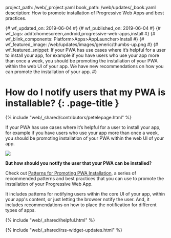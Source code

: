 project_path: /web/_project.yaml
book_path: /web/updates/_book.yaml
description: How to promote installation of Progressive Web Apps and best practices.

{# wf_updated_on: 2019-06-04 #}
{# wf_published_on: 2019-06-04 #}
{# wf_tags: addtohomescreen,android,progressive-web-apps,install #}
{# wf_blink_components: Platform>Apps>AppLauncher>Install #}
{# wf_featured_image: /web/updates/images/generic/thumbs-up.png #}
{# wf_featured_snippet: If your PWA has use cases where it’s helpful for a user to install your app, for example if you have users who use your app more than once a week, you should be promoting the installation of your PWA within the web UI of your app. We have new recommendations on how you can promote the installation of your app. #}

# How do I notify users that my PWA is installable? {: .page-title }

{% include "web/_shared/contributors/petelepage.html" %}

<div class="clearfix"></div>

If your PWA has use cases where it’s helpful for a user to install your app,
for example if you have users who use your app more than once a week, you
should be promoting installation of your PWA within the web UI of your app.

<img class="attempt-right"
     src="/web/fundamentals/app-install-banners/images/install-promo/in-feed.png">

**But how should you notify the user that your PWA can be installed?**

Check out [Patterns for Promoting PWA Installation][patterns-mobile], a series
of recommended patterns and best practices that you can use to promote the
installation of your Progressive Web App.

It includes patterns for notifying users within the core UI of your app,
within your app's content, or just letting the browser notify the user. And,
it includes recommendations on how to place the notification for different
types of apps.

[patterns-mobile]: /web/fundamentals/app-install-banners/promoting-install-mobile

<div class="clearfix"></div>

{% include "web/_shared/helpful.html" %}

{% include "web/_shared/rss-widget-updates.html" %}
